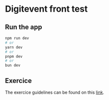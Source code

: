 # Digitevent front test

## Run the app

```bash
npm run dev
# or
yarn dev
# or
pnpm dev
# or
bun dev
```

## Exercice

The exercice guidelines can be found on this [link](https://wearedigitevent.notion.site/Digitevent-Front-Test-8f6ee862076c4df28f0853276ecaf229).
